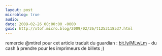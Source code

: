 ```yaml
---
layout: post
microblog: true
audio: 
date: 2009-02-26 00:00:00 -0000
guid: http://xtof.micro.blog/2009/02/26/t1253118537.html
---
```

remercie @mtirel pour cet article traduit du guardian : [bit.ly/MLwLm](http://bit.ly/MLwLm) - du cash à prendre pour les imprimeurs de billets ;)
